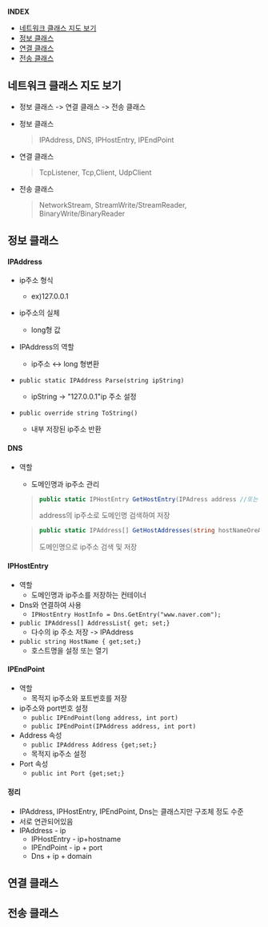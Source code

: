 
**INDEX**
- [네트워크 클래스 지도 보기](#네트워크-클래스-지도-보기)
- [정보 클래스](#정보-클래스)
- [연결 클래스](#연결-클래스)
- [전송 클래스](#전송-클래스)


## 네트워크 클래스 지도 보기

* 정보 클래스 -> 연결 클래스 -> 전송 클래스

* 정보 클래스

  > IPAddress, DNS, IPHostEntry, IPEndPoint

* 연결 클래스
  
  > TcpListener, Tcp,Client, UdpClient

* 전송 클래스
  
  > NetworkStream, StreamWrite/StreamReader, BinaryWrite/BinaryReader



## 정보 클래스

#### IPAddress

* ip주소 형식
  * ex)127.0.0.1
* ip주소의 실체
  * long형 값
* IPAddress의 역할
  * ip주소 ↔ long 형변환

* `public static IPAddress Parse(string ipString)`
  * ipString -> "127.0.0.1"ip 주소 설정
* `public override string ToString()`
  * 내부 저장된 ip주소 반환



#### DNS

* 역할

  * 도메인명과 ip주소 관리

  > ```C#
  > public static IPHostEntry GetHostEntry(IPAdress address //또는 string hostNameOrAddress)
  > ```
  >
  > address의 ip주소로 도메인명 검색하여 저장

  > ```C#
  > public static IPAddress[] GetHostAddresses(string hostNameOreAddress)
  > ```
  >
  > 도메인명으로 ip주소 검색 및 저장



#### IPHostEntry

- 역할
  - 도메인명과 ip주소를 저장하는 컨테이너
- Dns와 연결하여 사용
  - `IPHostEntry HostInfo = Dns.GetEntry("www.naver.com");`
- `public IPAddress[] AddressList{ get; set;}`
  - 다수의 ip 주소 저장 -> IPAddress
- `public string HostName { get;set;}`
  - 호스트명을 설정 또는 열기



#### IPEndPoint

- 역할
  - 목적지 ip주소와 포트번호를 저장
- ip주소와 port번호 설정
  - `public IPEndPoint(long address, int port)`
  - `public IPEndPoint(IPAddress address, int port)`
- Address 속성
  - `public IPAddress Address {get;set;}`
  - 목적지 ip주소 설정
- Port 속성
  - `public int Port {get;set;}`



#### 정리

- IPAddress, IPHostEntry, IPEndPoint, Dns는 클래스지만 구조체 정도 수준
- 서로 연관되어있음
- IPAddress - ip
  - IPHostEntry - ip+hostname
  - IPEndPoint - ip + port
  - Dns + ip + domain



## 연결 클래스





## 전송 클래스



